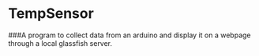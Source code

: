 # TempSensor
###A program to collect data from an arduino and display it on a webpage through a local glassfish server.